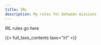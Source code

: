 ```yaml
---
title: IRL
description: My rules for between missions
---
```

IRL rules go here

{{< full_taxo_contents taxo="irl" >}}


